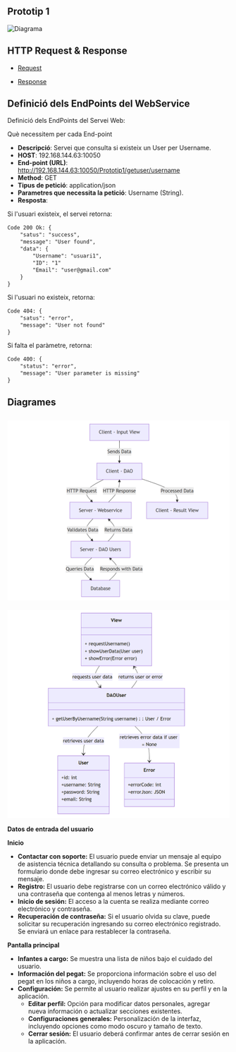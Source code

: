 
## Prototip 1
![Diagrama](diagramaPrototip1.png)

## HTTP Request & Response

- [Request](Informació/http.request.md)

- [Response](Informació/http.response.md)


## Definició dels EndPoints del WebService
Definició dels EndPoints del Servei Web:

Què necessitem per cada End-point

- <b>Descripció</b>: Servei que consulta si existeix un User per Username.
- <b>HOST</b>: 192.168.144.63:10050
- <b>End-point (URL)</b>: http://192.168.144.63:10050/Prototip1/getuser/username
- <b>Method</b>: GET
- <b>Tipus de petició</b>: application/json
- <b>Parametres que necessita la petició</b>: Username (String).
- <b>Resposta</b>: 

Si l'usuari existeix, el servei retorna: 
         


    Code 200 Ok: {
        "satus": "success",
        "message": "User found",
        "data": {
            "Username": "usuari1",
            "ID": "1"
            "Email": "user@gmail.com"
        } 
    }

Si l'usuari no existeix, retorna:    



    Code 404: {
        "satus": "error",
        "message": "User not found"
    }

Si falta el paràmetre, retorna:

    Code 400: {
        "status": "error",
        "message": "User parameter is missing"
    }


## Diagrames 
![DAO](diagramaDAO.PNG)
------
![List](diagramaList.PNG)


<b>Datos de entrada del usuario</b>

<b>Inicio</b>
- <b>Contactar con soporte:</b> El usuario puede enviar un mensaje al equipo de asistencia técnica detallando su consulta o problema. Se presenta un formulario donde debe ingresar su correo electrónico y escribir su mensaje.
- <b>Registro:</b> El usuario debe registrarse con un correo electrónico válido y una contraseña que contenga al menos letras y números.
- <b>Inicio de sesión:</b> El acceso a la cuenta se realiza mediante correo electrónico y contraseña.
- <b>Recuperación de contraseña:</b> Si el usuario olvida su clave, puede solicitar su recuperación ingresando su correo electrónico registrado. Se enviará un enlace para restablecer la contraseña.

<b>Pantalla principal</b>
- <b>Infantes a cargo:</b> Se muestra una lista de niños bajo el cuidado del usuario.
- <b>Información del pegat:</b> Se proporciona información sobre el uso del pegat en los niños a cargo, incluyendo horas de colocación y retiro.
- <b>Configuración:</b> Se permite al usuario realizar ajustes en su perfil y en la aplicación.
  - **Editar perfil:** Opción para modificar datos personales, agregar nueva información o actualizar secciones existentes.
  - **Configuraciones generales:** Personalización de la interfaz, incluyendo opciones como modo oscuro y tamaño de texto.
  - **Cerrar sesión:** El usuario deberá confirmar antes de cerrar sesión en la aplicación.
